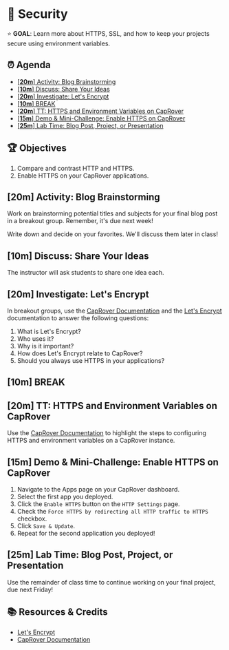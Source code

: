 <!-- Run as a slideshow: reveal-md README.md -w -->
# 🐳 Security

⭐️ **GOAL**: Learn more about HTTPS, SSL, and how to keep your projects secure using environment variables.

<!-- omit in toc -->
## ⏰ Agenda

- [[**20m**] Activity: Blog Brainstorming](#20m-activity-blog-brainstorming)
- [[**10m**] Discuss: Share Your Ideas](#10m-discuss-share-your-ideas)
- [[**20m**] Investigate: Let's Encrypt](#20m-investigate-lets-encrypt)
- [[**10m**] BREAK](#10m-break)
- [[**20m**] TT: HTTPS and Environment Variables on CapRover](#20m-tt-https-and-environment-variables-on-caprover)
- [[**15m**] Demo & Mini-Challenge: Enable HTTPS on CapRover](#15m-demo--mini-challenge-enable-https-on-caprover)
- [[**25m**] Lab Time: Blog Post, Project, or Presentation](#25m-lab-time-blog-post-project-or-presentation)

<!-- > -->

<!-- omit in toc -->
## 🏆 Objectives

1. Compare and contrast HTTP and HTTPS.
1. Enable HTTPS on your CapRover applications.

<!-- > -->

## [**20m**] Activity: Blog Brainstorming

Work on brainstorming potential titles and subjects for your final blog post in a breakout group. Remember, it's due next week!

Write down and decide on your favorites. We'll discuss them later in class!

<!-- > -->

## [**10m**] Discuss: Share Your Ideas

The instructor will ask students to share one idea each.

<!-- > -->

## [**20m**] Investigate: Let's Encrypt

In breakout groups, use the [CapRover Documentation] and the [Let's Encrypt] documentation to answer the following questions:

1. What is Let's Encrypt?
1. Who uses it?
1. Why is it important?
1. How does Let's Encrypt relate to CapRover?
1. Should you always use HTTPS in your applications?

<!-- > -->

## [**10m**] BREAK

<!-- > -->

## [**20m**] TT: HTTPS and Environment Variables on CapRover

Use the [CapRover Documentation](https://caprover.com/docs/app-configuration.html) to highlight the steps to configuring HTTPS and environment variables on a CapRover instance.

<!-- > -->

## [**15m**] Demo & Mini-Challenge: Enable HTTPS on CapRover

1. Navigate to the Apps page on your CapRover dashboard.
1. Select the first app you deployed.
1. Click the `Enable HTTPS` button on the `HTTP Settings` page.
1. Check the `Force HTTPS by redirecting all HTTP traffic to HTTPS` checkbox.
1. Click `Save & Update`.
1. Repeat for the second application you deployed!

<!-- > -->

## [**25m**] Lab Time: Blog Post, Project, or Presentation

Use the remainder of class time to continue working on your final project, due next Friday!

<!-- > -->

<!-- omit in toc -->
## 📚 Resources & Credits

- [Let's Encrypt]
- [CapRover Documentation]

<!-- do not edit below this line !-->
[Let's Encrypt]: https://letsencrypt.org
[CapRover Documentation]: https://caprover.com/docs
[Gradescope]: https://www.gradescope.com/courses/133579
